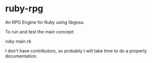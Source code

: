 # ruby-rpg
An RPG Engine for Ruby using libgosu.

To run and test the main concept:

ruby main.rb

I don't have contributors, so probably I will take time to do a properly documentation.
